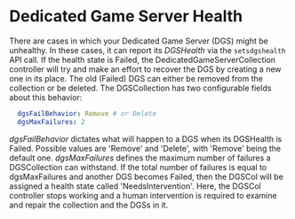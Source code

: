 # Dedicated Game Server Health

There are cases in which your Dedicated Game Server (DGS) might be unhealthy. In these cases, it can report its *DGSHealth* via the `setsdgshealth` API call. If the health state is Failed, the DedicatedGameServerCollection controller will try and make an effort to recover the DGS by creating a new one in its place. The old (Failed) DGS can either be removed from the collection or be deleted. The DGSCollection has two configurable fields about this behavior:

```YAML
  dgsFailBehavior: Remove # or Delete
  dgsMaxFailures: 2
```

*dgsFailBehavior* dictates what will happen to a DGS when its DGSHealth is Failed. Possible values are 'Remove' and 'Delete', with 'Remove' being the default one.
*dgsMaxFailures* defines the maximum number of failures a DGSCollection can withstand. If the total number of failures is equal to dgsMaxFailures and another DGS becomes Failed, then the DGSCol will be assigned a health state called 'NeedsIntervention'. Here, the DGSCol controller stops working and a human intervention is required to examine and repair the collection and the DGSs in it.